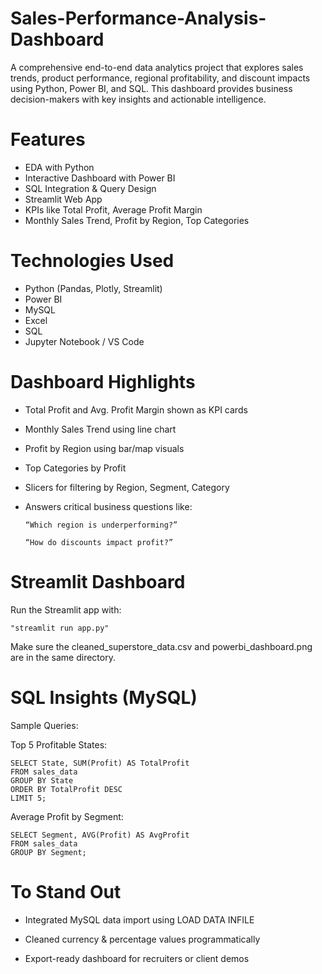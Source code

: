 # Sales-Performance-Analysis-Dashboard
A comprehensive end-to-end data analytics project that explores sales trends, product performance, regional profitability, and discount impacts using Python, Power BI, and SQL. This dashboard provides business decision-makers with key insights and actionable intelligence.
# Features
* EDA with Python
* Interactive Dashboard with Power BI
* SQL Integration & Query Design
* Streamlit Web App
* KPIs like Total Profit, Average Profit Margin
* Monthly Sales Trend, Profit by Region, Top Categories
 # Technologies Used
* Python (Pandas, Plotly, Streamlit)
* Power BI
* MySQL
* Excel
* SQL
* Jupyter Notebook / VS Code

# Dashboard Highlights

   * Total Profit and Avg. Profit Margin shown as KPI cards

   * Monthly Sales Trend using line chart

   * Profit by Region using bar/map visuals

   * Top Categories by Profit

   * Slicers for filtering by Region, Segment, Category

   * Answers critical business questions like:

         “Which region is underperforming?”

         “How do discounts impact profit?”

# Streamlit Dashboard

Run the Streamlit app with:

    "streamlit run app.py"

Make sure the cleaned_superstore_data.csv and powerbi_dashboard.png are in the same directory.

# SQL Insights (MySQL)

Sample Queries:

Top 5 Profitable States:

    SELECT State, SUM(Profit) AS TotalProfit
    FROM sales_data
    GROUP BY State
    ORDER BY TotalProfit DESC
    LIMIT 5;

Average Profit by Segment:

    SELECT Segment, AVG(Profit) AS AvgProfit
    FROM sales_data
    GROUP BY Segment;
  
# To Stand Out
  * Integrated MySQL data import using LOAD DATA INFILE

  * Cleaned currency & percentage values programmatically

  * Export-ready dashboard for recruiters or client demos
